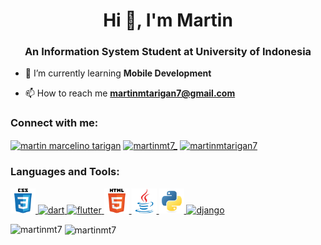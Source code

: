 <h1 align="center">Hi 👋, I'm Martin</h1>
<h3 align="center">An Information System Student at University of Indonesia</h3>

- 🌱 I’m currently learning **Mobile Development**

- 📫 How to reach me **martinmtarigan7@gmail.com**

<h3 align="left">Connect with me:</h3>
<p align="left">
<a href="https://linkedin.com/in/martin marcelino tarigan" target="blank"><img align="center" src="https://raw.githubusercontent.com/rahuldkjain/github-profile-readme-generator/master/src/images/icons/Social/linked-in-alt.svg" alt="martin marcelino tarigan" height="30" width="40" /></a>
<a href="https://instagram.com/martinmt7_" target="blank"><img align="center" src="https://raw.githubusercontent.com/rahuldkjain/github-profile-readme-generator/master/src/images/icons/Social/instagram.svg" alt="martinmt7_" height="30" width="40" /></a>
<a href="https://www.hackerrank.com/martinmtarigan7" target="blank"><img align="center" src="https://raw.githubusercontent.com/rahuldkjain/github-profile-readme-generator/master/src/images/icons/Social/hackerrank.svg" alt="martinmtarigan7" height="30" width="40" /></a>
</p>

<h3 align="left">Languages and Tools:</h3>
<p align="left"> <a href="https://www.w3schools.com/css/" target="_blank" rel="noreferrer"> <img src="https://raw.githubusercontent.com/devicons/devicon/master/icons/css3/css3-original-wordmark.svg" alt="css3" width="40" height="40"/> </a> <a href="https://dart.dev" target="_blank" rel="noreferrer"> <img src="https://www.vectorlogo.zone/logos/dartlang/dartlang-icon.svg" alt="dart" width="40" height="40"/> </a> <a href="https://flutter.dev" target="_blank" rel="noreferrer"> <img src="https://www.vectorlogo.zone/logos/flutterio/flutterio-icon.svg" alt="flutter" width="40" height="40"/> </a> <a href="https://www.w3.org/html/" target="_blank" rel="noreferrer"> <img src="https://raw.githubusercontent.com/devicons/devicon/master/icons/html5/html5-original-wordmark.svg" alt="html5" width="40" height="40"/> </a> <a href="https://www.java.com" target="_blank" rel="noreferrer"> <img src="https://raw.githubusercontent.com/devicons/devicon/master/icons/java/java-original.svg" alt="java" width="40" height="40"/> </a> <a href="https://www.python.org" target="_blank" rel="noreferrer"> <img src="https://raw.githubusercontent.com/devicons/devicon/master/icons/python/python-original.svg" alt="python" width="40" height="40"/> <img src="https://www.vectorlogo.zone/logos/djangoproject/djangoproject-icon.svg" alt="django" width="40" height="40"/></a> </p>

<p><img align="left" src="https://github-readme-stats.vercel.app/api/top-langs?username=MartinTarigan&show_icons=true&locale=en&layout=compact" alt="martinmt7" /></p>

<p>&nbsp;<img align="center" src="https://github-readme-stats.vercel.app/api?username=MartinTarigan&show_icons=true&locale=en" alt="martinmt7" /></p>

